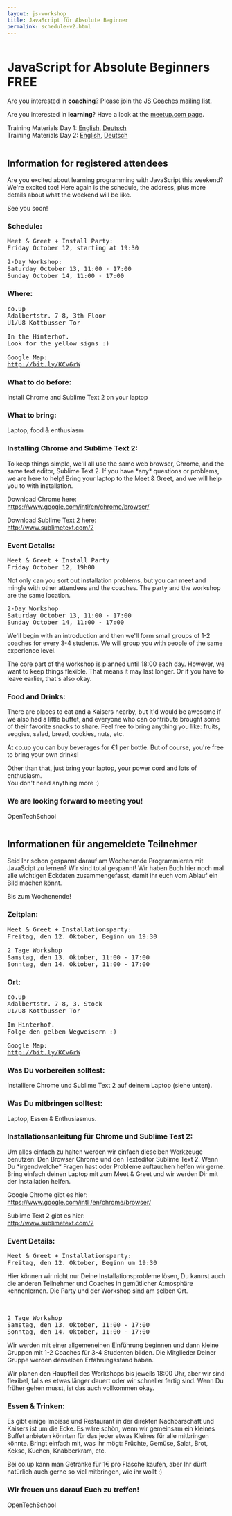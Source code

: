 ```yaml
---
layout: js-workshop
title: JavaScript für Absolute Beginner
permalink: schedule-v2.html
---
```


<div class="column">

<h1>JavaScript for Absolute Beginners <span class="highlight">FREE</span></h1>

<section id="callforaction">
  <p id="callforcoaches">
    Are you interested in <strong>coaching</strong>? Please join the <a href="https://groups.google.com/a/opentechschool.org/forum/?fromgroups=#!forum/coaches.js">JS Coaches mailing list</a>.
  </p>
  <p id="callforstudents">
    Are you interested in <strong>learning</strong>? Have a look at the <a href="http://www.meetup.com/opentechschool/events/84329032/">meetup.com page</a>.
  </p>
</section>

<p>
  Training Materials Day 1:
    <a href="http://opentechschool.github.com/js-beginners-day1/index.html">English</a>, 
    <a href="http://opentechschool.github.com/js-beginners-day1/index_de.html">Deutsch</a>
  <br />
  Training Materials Day 2:
    <a href="http://opentechschool.github.com/js-beginners-day2/index.html">English</a>, 
    <a href="http://opentechschool.github.com/js-beginners-day2/index_de.html">Deutsch</a>
</p>

<div class="column left">

<h2>Information for registered attendees</h2>

<p>Are you excited about learning programming with JavaScript this weekend? We're excited too! Here again is the schedule, the address, plus more details about what the weekend will be like.</p>

<p>See you soon!</p>


<h3>Schedule:</h3>

<pre>
Meet &amp; Greet + Install Party:
Friday October 12, starting at 19:30

2-Day Workshop:
Saturday October 13, 11:00 - 17:00
Sunday October 14, 11:00 - 17:00
</pre>

<h3>Where:</h3>

<pre>
co.up
Adalbertstr. 7-8, 3th Floor
U1/U8 Kottbusser Tor

In the Hinterhof.
Look for the <span class="highlight">yellow</span> signs :)

Google Map:
<a href="http://bit.ly/KCv6rW">http://bit.ly/KCv6rW</a>
</pre>

<h3>What to do before:</h3>

<p>Install Chrome and Sublime Text 2 on your laptop</p>

<h3>What to bring:</h3>

<p>Laptop, food &amp; enthusiasm</p>

<h3>Installing Chrome and Sublime Text 2:</h3>

<p>To keep things simple, we'll all use the same web browser, Chrome, and the same text editor, Sublime Text 2. If you have *any* questions or problems, we are here to help! Bring your laptop to the Meet &amp; Greet, and we will help you to with installation.</p>

<p>
Download Chrome here:<br>
<a href="https://www.google.com/intl/en/chrome/browser/">https://www.google.com/intl/en/chrome/browser/</a>
</p>

<p>
Download Sublime Text 2 here:<br>
<a href="http://www.sublimetext.com/2">http://www.sublimetext.com/2</a>
</p>

<h3>Event Details:</h3>

<pre>
Meet &amp; Greet + Install Party
Friday October 12, 19h00
</pre>

<p>Not only can you sort out installation problems, but you can meet and mingle with other attendees and the coaches. The party and the workshop are the same location.</p>

<pre>
2-Day Workshop
Saturday October 13, 11:00 - 17:00
Sunday October 14, 11:00 - 17:00
</pre>

<p>We'll begin with an introduction and then we'll form small groups of 1-2 coaches for every 3-4 students. We will group you with people of the same experience level.</p>

<p>The core part of the workshop is planned until 18:00 each day. However, we want to keep things flexible. That means it may last longer. Or if you have to leave earlier, that's also okay.</p>

<h3>Food and Drinks:</h3>

<p>There are places to eat and a Kaisers nearby, but it'd would be awesome if we also had a little buffet, and everyone who can contribute brought some of their favorite snacks to share. Feel free to bring anything you like: fruits, veggies, salad, bread, cookies, nuts, etc.</p>

<p>At co.up you can buy beverages for €1 per bottle. But of course, you're free to bring your own drinks!</p>

<p>Other than that, just bring your laptop, your power cord and lots of enthusiasm.<br>
You don't need anything more :)</p>

<h3>We are looking forward to meeting you!</h3>

<p>OpenTechSchool</p>

</div>

<div class="column right">

<h2>Informationen für angemeldete Teilnehmer</h2>

<p>Seid Ihr schon gespannt darauf am Wochenende Programmieren mit JavaScipt zu lernen? Wir sind total gespannt! Wir haben Euch hier noch mal alle wichtigen Eckdaten zusammengefasst, damit ihr euch vom Ablauf ein Bild machen könnt.</p>

<p>Bis zum Wochenende!</p>

<h3>Zeitplan:</h3>

<pre>
Meet &amp; Greet + Installationsparty:
Freitag, den 12. Oktober, Beginn um 19:30

2 Tage Workshop
Samstag, den 13. Oktober, 11:00 - 17:00
Sonntag, den 14. Oktober, 11:00 - 17:00
</pre>

<h3>Ort:</h3>

<pre>
co.up
Adalbertstr. 7-8, 3. Stock
U1/U8 Kottbusser Tor

Im Hinterhof.
Folge den <span class="highlight">gelben</span> Wegweisern :)

Google Map:
<a href="http://bit.ly/KCv6rW">http://bit.ly/KCv6rW</a>
</pre>

<h3>Was Du vorbereiten solltest:</h3>

<p>Installiere Chrome und Sublime Text 2 auf deinem Laptop (siehe unten).</p>

<h3>Was Du mitbringen solltest:</h3>

<p>Laptop, Essen &amp; Enthusiasmus.</p>

<h3>Installationsanleitung für Chrome und Sublime Test 2:</h3>

<p>Um alles einfach zu halten werden wir einfach dieselben Werkzeuge benutzen: Den Browser Chrome und den Texteditor Sublime Text 2. Wenn Du *irgendwelche* Fragen hast oder Probleme auftauchen helfen wir gerne. Bring einfach deinen Laptop mit zum Meet &amp; Greet und wir werden Dir mit der Installation helfen.</p>

<p>
Google Chrome gibt es hier:<br>
<a href="https://www.google.com/intl/en/chrome/browser/">https://www.google.com/intl
/en/chrome/browser/</a>
</p>

<p>
Sublime Text 2 gibt es hier:<br>
<a href="http://www.sublimetext.com/2">http://www.sublimetext.com/2</a>
</p>

<h3>Event Details:</h3>

<pre>
Meet &amp; Greet + Installationsparty:
Freitag, den 12. Oktober, Beginn um 19:30
</pre>

<p>Hier können wir nicht nur Deine Installationsprobleme lösen, Du kannst auch die anderen Teilnehmer und Coaches in gemütlicher Atmosphäre kennenlernen. Die Party und der Workshop sind am selben Ort.</p>

<pre>


2 Tage Workshop
Samstag, den 13. Oktober, 11:00 - 17:00
Sonntag, den 14. Oktober, 11:00 - 17:00
</pre>

<p>Wir werden mit einer allgemeneinen Einführung beginnen und dann kleine Gruppen mit 1-2 Coaches für 3-4 Studenten bilden. Die Mitglieder Deiner Gruppe werden denselben Erfahrungsstand haben.</p>

<p>Wir planen den Hauptteil des Workshops bis jeweils 18:00 Uhr, aber wir sind flexibel, falls es etwas länger dauert oder wir schneller fertig sind. Wenn Du früher gehen musst, ist das auch vollkommen okay.</p>

<h3>Essen &amp; Trinken:</h3>

<p>Es gibt einige Imbisse und Restaurant in der direkten Nachbarschaft und Kaisers ist um die Ecke. Es wäre schön, wenn wir gemeinsam ein kleines Buffet anbieten könnten für das jeder etwas Kleines für alle mitbringen könnte. Bringt einfach mit, was ihr mögt: Früchte, Gemüse, Salat, Brot, Kekse, Kuchen, Knabberkram, etc.</p>

<p>Bei co.up kann man Getränke für 1€ pro Flasche kaufen, aber Ihr dürft natürlich auch gerne so viel mitbringen, wie ihr wollt :)</p>

<h3>Wir freuen uns darauf Euch zu treffen!</h3>

<p>OpenTechSchool</p>


</div>

</div>